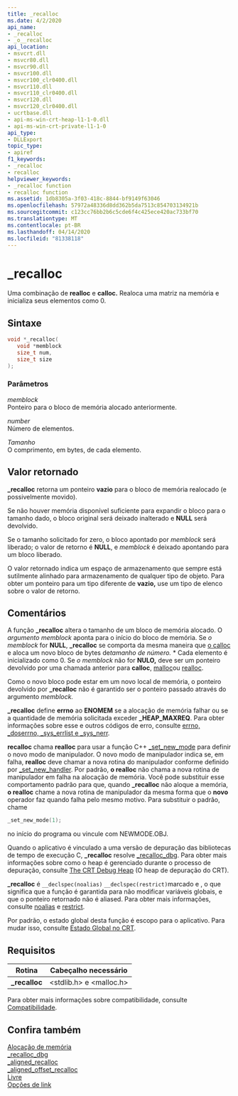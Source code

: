 ```yaml
---
title: _recalloc
ms.date: 4/2/2020
api_name:
- _recalloc
- _o__recalloc
api_location:
- msvcrt.dll
- msvcr80.dll
- msvcr90.dll
- msvcr100.dll
- msvcr100_clr0400.dll
- msvcr110.dll
- msvcr110_clr0400.dll
- msvcr120.dll
- msvcr120_clr0400.dll
- ucrtbase.dll
- api-ms-win-crt-heap-l1-1-0.dll
- api-ms-win-crt-private-l1-1-0
api_type:
- DLLExport
topic_type:
- apiref
f1_keywords:
- _recalloc
- recalloc
helpviewer_keywords:
- _recalloc function
- recalloc function
ms.assetid: 1db8305a-3f03-418c-8844-bf9149f63046
ms.openlocfilehash: 57972a48336d8dd362b5da7513c854703134921b
ms.sourcegitcommit: c123cc76bb2b6c5cde6f4c425ece420ac733bf70
ms.translationtype: MT
ms.contentlocale: pt-BR
ms.lasthandoff: 04/14/2020
ms.locfileid: "81338118"
---
```

# <a name="_recalloc"></a>_recalloc

Uma combinação de **realloc** e **calloc.** Realoca uma matriz na memória e inicializa seus elementos como 0.

## <a name="syntax"></a>Sintaxe

```C
void *_recalloc(
   void *memblock
   size_t num,
   size_t size
);
```

### <a name="parameters"></a>Parâmetros

*memblock*<br/>
Ponteiro para o bloco de memória alocado anteriormente.

*number*<br/>
Número de elementos.

*Tamanho*<br/>
O comprimento, em bytes, de cada elemento.

## <a name="return-value"></a>Valor retornado

**_recalloc** retorna um ponteiro **vazio** para o bloco de memória realocado (e possivelmente movido).

Se não houver memória disponível suficiente para expandir o bloco para o tamanho dado, o bloco original será deixado inalterado e **NULL** será devolvido.

Se o tamanho solicitado for zero, o bloco apontado por *memblock* será liberado; o valor de retorno é **NULL**, e *memblock* é deixado apontando para um bloco liberado.

O valor retornado indica um espaço de armazenamento que sempre está sutilmente alinhado para armazenamento de qualquer tipo de objeto. Para obter um ponteiro para um tipo diferente de **vazio,** use um tipo de elenco sobre o valor de retorno.

## <a name="remarks"></a>Comentários

A função **_recalloc** altera o tamanho de um bloco de memória alocado. O *argumento memblock* aponta para o início do bloco de memória. Se *o memblock* for **NULL**, **_recalloc** se comporta da mesma maneira que [o calloc](calloc.md) e aloca um novo bloco de bytes de*tamanho* *de número.* *  Cada elemento é inicializado como 0. Se *o memblock* não for **NULO,** deve ser um ponteiro devolvido por uma chamada anterior para **calloc**, [malloc](malloc.md)ou [realloc](realloc.md).

Como o novo bloco pode estar em um novo local de memória, o ponteiro devolvido por **_recalloc** não é garantido ser o ponteiro passado através do argumento *memblock.*

**_recalloc** define **errno** ao **ENOMEM** se a alocação de memória falhar ou se a quantidade de memória solicitada exceder **_HEAP_MAXREQ**. Para obter informações sobre esse e outros códigos de erro, consulte [errno, _doserrno, _sys_errlist e _sys_nerr](../../c-runtime-library/errno-doserrno-sys-errlist-and-sys-nerr.md).

**recalloc** chama **realloc** para usar a função C++ [_set_new_mode](set-new-mode.md) para definir o novo modo de manipulador. O novo modo de manipulador indica se, em falha, **realloc** deve chamar a nova rotina do manipulador conforme definido por [_set_new_handler](set-new-handler.md). Por padrão, **o realloc** não chama a nova rotina de manipulador em falha na alocação de memória. Você pode substituir esse comportamento padrão para que, quando **_recalloc** não aloque a memória, **o realloc** chame a nova rotina de manipulador da mesma forma que o **novo** operador faz quando falha pelo mesmo motivo. Para substituir o padrão, chame

```C
_set_new_mode(1);
```

no início do programa ou vincule com NEWMODE.OBJ.

Quando o aplicativo é vinculado a uma versão de depuração das bibliotecas de tempo de execução C, **_recalloc** resolve [_recalloc_dbg](recalloc-dbg.md). Para obter mais informações sobre como o heap é gerenciado durante o processo de depuração, consulte [The CRT Debug Heap](/visualstudio/debugger/crt-debug-heap-details) (O heap de depuração do CRT).

**_recalloc** é `__declspec(noalias)` `__declspec(restrict)`marcado e , o que significa que a função é garantida para não modificar variáveis globais, e que o ponteiro retornado não é aliased. Para obter mais informações, consulte [noalias](../../cpp/noalias.md) e [restrict](../../cpp/restrict.md).

Por padrão, o estado global desta função é escopo para o aplicativo. Para mudar isso, consulte [Estado Global no CRT](../global-state.md).

## <a name="requirements"></a>Requisitos

|Rotina|Cabeçalho necessário|
|-------------|---------------------|
|**_recalloc**|\<stdlib.h> e \<malloc.h>|

Para obter mais informações sobre compatibilidade, consulte [Compatibilidade](../../c-runtime-library/compatibility.md).

## <a name="see-also"></a>Confira também

[Alocação de memória](../../c-runtime-library/memory-allocation.md)<br/>
[_recalloc_dbg](recalloc-dbg.md)<br/>
[_aligned_recalloc](aligned-recalloc.md)<br/>
[_aligned_offset_recalloc](aligned-offset-recalloc.md)<br/>
[Livre](free.md)<br/>
[Opções de link](../../c-runtime-library/link-options.md)<br/>

